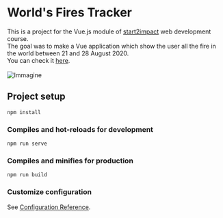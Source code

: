 # World's Fires Tracker 

This is a project for the Vue.js module of [start2impact](https://www.start2impact.it/) web development course. <br>
The goal was to make a Vue application which show the user all the fire in the world between 21 and 28 August 2020. <br>
You can check it [here](https://fire-tracker.netlify.app/).<br><br>
![Immagine](https://user-images.githubusercontent.com/84512004/150693364-9f738150-6d9c-40a8-bbac-66bcd5602736.png)

## Project setup
```
npm install
```

### Compiles and hot-reloads for development
```
npm run serve
```

### Compiles and minifies for production
```
npm run build
```

### Customize configuration
See [Configuration Reference](https://cli.vuejs.org/config/).
